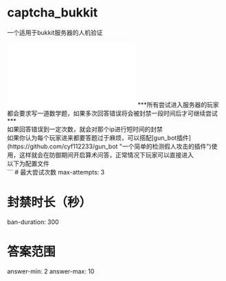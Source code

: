 # captcha_bukkit
一个适用于bukkit服务器的人机验证
<br>
<iframe src="//player.bilibili.com/player.html?isOutside=true&aid=114342263525425&bvid=BV1bpdfYtEYw&cid=29432679399&p=1" scrolling="no" border="0" frameborder="no" framespacing="0" allowfullscreen="true"></iframe>
***所有尝试进入服务器的玩家都会要求写一道数学题，如果多次回答错误将会被封禁一段时间后才可继续尝试***
<br>
如果回答错误到一定次数，就会对那个ip进行短时间的封禁
<br>
如果你认为每个玩家进来都要答题过于麻烦，可以搭配[gun_bot插件](https://github.com/cyf112233/gun_bot "一个简单的检测假人攻击的插件")使用，这样就会在防御期间开启算术问答，正常情况下玩家可以直接进入
<br>
以下为配置文件
<br>
```
# 最大尝试次数
max-attempts: 3

# 封禁时长（秒）
ban-duration: 300

# 答案范围
answer-min: 2
answer-max: 10
```
